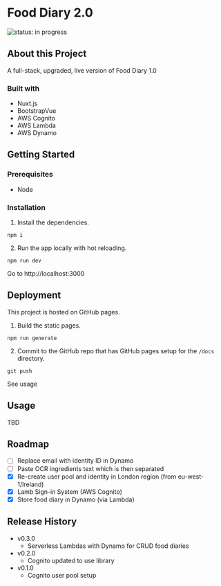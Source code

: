 # Food Diary 2.0

![status: in progress](https://img.shields.io/badge/status-in--progress-green)

## About this Project

A full-stack, upgraded, live version of Food Diary 1.0

### Built with

- Nuxt.js
- BootstrapVue
- AWS Cognito
- AWS Lambda
- AWS Dynamo

## Getting Started

### Prerequisites

- Node

### Installation

1. Install the dependencies.

```
npm i
```

2. Run the app locally with hot reloading.

```
npm run dev
```

Go to http://localhost:3000

## Deployment

This project is hosted on GitHub pages.

1. Build the static pages.

```
npm run generate
```

2. Commit to the GitHub repo that has GitHub pages setup for the `/docs` directory.

```
git push
```

See usage

## Usage

TBD

## Roadmap

- [ ] Replace email with identity ID in Dynamo
- [ ] Paste OCR ingredients text which is then separated
- [x] Re-create user pool and identity in London region (from eu-west-1/Ireland)
- [x] Lamb Sign-in System (AWS Cognito)
- [x] Store food diary in Dynamo (via Lambda)

## Release History

- v0.3.0
  - Serverless Lambdas with Dynamo for CRUD food diaries
- v0.2.0
  - Cognito updated to use library
- v0.1.0
  - Cognito user pool setup
